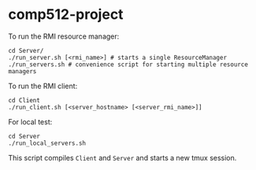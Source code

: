# comp512-project

To run the RMI resource manager:

```shell script
cd Server/
./run_server.sh [<rmi_name>] # starts a single ResourceManager
./run_servers.sh # convenience script for starting multiple resource managers
```

To run the RMI client:

```shell script
cd Client
./run_client.sh [<server_hostname> [<server_rmi_name>]]
```
For local test:

```shell script
cd Server
./run_local_servers.sh
```
This script compiles `Client` and `Server` and starts a new tmux session.